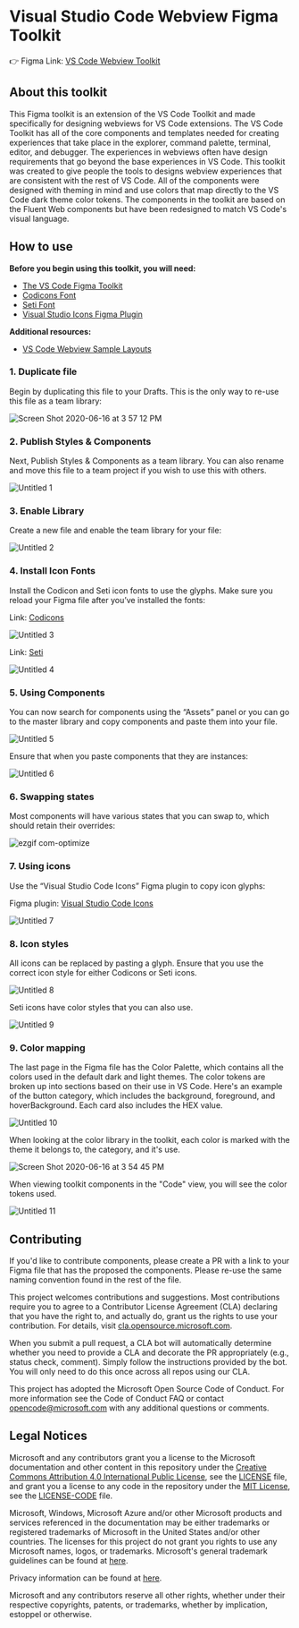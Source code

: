 # Visual Studio Code Webview Figma Toolkit

👉 Figma Link: [VS Code Webview Toolkit](https://www.figma.com/file/KO1yufOeApPEMymIxJ3dTf/VS-Code-Webview-Toolkit?node-id=0%3A1)

## About this toolkit

This Figma toolkit is an extension of the VS Code Toolkit and made specifically for designing webviews for VS Code extensions. The VS Code Toolkit has all of the core components and templates needed for creating experiences that take place in the explorer, command palette, terminal, editor, and debugger. The experiences in webviews often have design requirements that go beyond the base experiences in VS Code. This toolkit was created to give people the tools to designs webview experiences that are consistent with the rest of VS Code. All of the components were designed with theming in mind and use colors that map directly to the VS Code dark theme color tokens. The components in the toolkit are based on the Fluent Web components but have been redesigned to match VS Code's visual language.

## How to use

**Before you begin using this toolkit, you will need:**

- [The VS Code Figma Toolkit](https://github.com/microsoft/vscode-figma-toolkit)
- [Codicons Font](https://github.com/microsoft/vscode-codicons/blob/master/dist/codicon.ttf)
- [Seti Font](https://github.com/jesseweed/seti-ui/blob/master/styles/_fonts/seti/seti.ttf)
- [Visual Studio Icons Figma Plugin](https://www.figma.com/community/plugin/786075219184960694/Visual-Studio-Code-Icons)

**Additional resources:**

- [VS Code Webview Sample Layouts](https://www.figma.com/file/bfGPz3571VtKVHb0DR3HIk/VS-Code-Webview-Sample-Layouts?node-id=2%3A0)

### 1. Duplicate file

Begin by duplicating this file to your Drafts. This is the only way to re-use this file
as a team library:

![Screen Shot 2020-06-16 at 3 57 12 PM](https://user-images.githubusercontent.com/47866467/84822051-13588d80-afea-11ea-8f5f-18ed8e7d0bdd.png)

### 2. Publish Styles & Components

Next, Publish Styles & Components as a team library. You can also rename and move
this file to a team project if you wish to use this with others.

![Untitled 1](https://user-images.githubusercontent.com/47866467/84821186-ba3c2a00-afe8-11ea-8828-df7c1b27f4bd.png)

### 3. Enable Library

Create a new file and enable the team library for your file:

![Untitled 2](https://user-images.githubusercontent.com/47866467/84821284-dfc93380-afe8-11ea-9acd-9d72191601da.png)

### 4. Install Icon Fonts

Install the Codicon and Seti icon fonts to use the glyphs. Make sure you reload your Figma file after you’ve installed the fonts:

Link: [Codicons](https://github.com/microsoft/vscode-codicons/blob/master/dist/codicon.ttf)

![Untitled 3](https://user-images.githubusercontent.com/47866467/84821285-e061ca00-afe8-11ea-8188-cc0ce2f72bd7.png)

Link: [Seti](https://github.com/jesseweed/seti-ui/blob/master/styles/_fonts/seti/seti.ttf)

![Untitled 4](https://user-images.githubusercontent.com/47866467/84821286-e061ca00-afe8-11ea-99a6-645f1999c06a.png)

### 5. Using Components

You can now search for components using the “Assets” panel or you can go to the master library and copy components and paste them into your file.

![Untitled 5](https://user-images.githubusercontent.com/47866467/84821288-e0fa6080-afe8-11ea-9c99-63ad432761ba.png)

Ensure that when you paste components that they are instances:

![Untitled 6](https://user-images.githubusercontent.com/47866467/84821290-e0fa6080-afe8-11ea-8c8d-a9a9197b4434.png)

### 6. Swapping states

Most components will have various states that you can swap to, which should retain their overrides:

![ezgif com-optimize](https://user-images.githubusercontent.com/47866467/85040705-1329d080-b157-11ea-9545-4c1774b649e8.gif)

### 7. Using icons

Use the “Visual Studio Code Icons” Figma plugin to copy icon glyphs:

Figma plugin: [Visual Studio Code Icons](https://aka.ms/vscode-figma-icons)

![Untitled 7](https://user-images.githubusercontent.com/47866467/84821291-e0fa6080-afe8-11ea-9993-02e32f872233.png)

### 8. Icon styles

All icons can be replaced by pasting a glyph. Ensure that you use the correct icon style for either Codicons or Seti icons.

![Untitled 8](https://user-images.githubusercontent.com/47866467/84821293-e192f700-afe8-11ea-992e-774c8c4a1e77.png)

Seti icons have color styles that you can also use.

![Untitled 9](https://user-images.githubusercontent.com/47866467/84821294-e192f700-afe8-11ea-87c7-bd51aa15b1fc.png)

### 9. Color mapping

The last page in the Figma file has the Color Palette, which contains all the colors used in the default dark and light themes. The color tokens are broken up into sections based on their use in VS Code. Here's an example of the button category, which includes the background, foreground, and hoverBackground. Each card also includes the HEX value.

![Untitled 10](https://user-images.githubusercontent.com/47866467/84821516-3d5d8000-afe9-11ea-8ab5-077bb3dc27be.png)

When looking at the color library in the toolkit, each color is marked with the theme it belongs to, the category, and it's use.

![Screen Shot 2020-06-16 at 3 54 45 PM](https://user-images.githubusercontent.com/47866467/84821822-bbba2200-afe9-11ea-9dcb-e666ac47e12d.png)

When viewing toolkit components in the "Code" view, you will see the color tokens used.

![Untitled 11](https://user-images.githubusercontent.com/47866467/84821519-3e8ead00-afe9-11ea-9ff8-92589f2ea27d.png)

## Contributing

If you'd like to contribute components, please create a PR with a link to your Figma file that has the proposed the components. Please re-use the same naming convention found in the rest of the file.

This project welcomes contributions and suggestions. Most contributions require you to agree to a Contributor License Agreement (CLA) declaring that you have the right to, and actually do, grant us the rights to use your contribution. For details, visit [cla.opensource.microsoft.com](https://cla.opensource.microsoft.com).

When you submit a pull request, a CLA bot will automatically determine whether you need to provide a CLA and decorate the PR appropriately (e.g., status check, comment). Simply follow the instructions provided by the bot. You will only need to do this once across all repos using our CLA.

This project has adopted the Microsoft Open Source Code of Conduct. For more information see the Code of Conduct FAQ or contact opencode@microsoft.com with any additional questions or comments.

## Legal Notices

Microsoft and any contributors grant you a license to the Microsoft documentation and other content
in this repository under the [Creative Commons Attribution 4.0 International Public License](https://creativecommons.org/licenses/by/4.0/legalcode), see the [LICENSE](LICENSE) file, and grant you a license to any code in the repository under the [MIT License](https://opensource.org/licenses/MIT), see the [LICENSE-CODE](LICENSE-CODE) file.

Microsoft, Windows, Microsoft Azure and/or other Microsoft products and services referenced in the documentation
may be either trademarks or registered trademarks of Microsoft in the United States and/or other countries.
The licenses for this project do not grant you rights to use any Microsoft names, logos, or trademarks.
Microsoft's general trademark guidelines can be found at [here](http://go.microsoft.com/fwlink/?LinkID=254653).

Privacy information can be found at [here](https://privacy.microsoft.com/en-us/).

Microsoft and any contributors reserve all other rights, whether under their respective copyrights, patents,
or trademarks, whether by implication, estoppel or otherwise.
